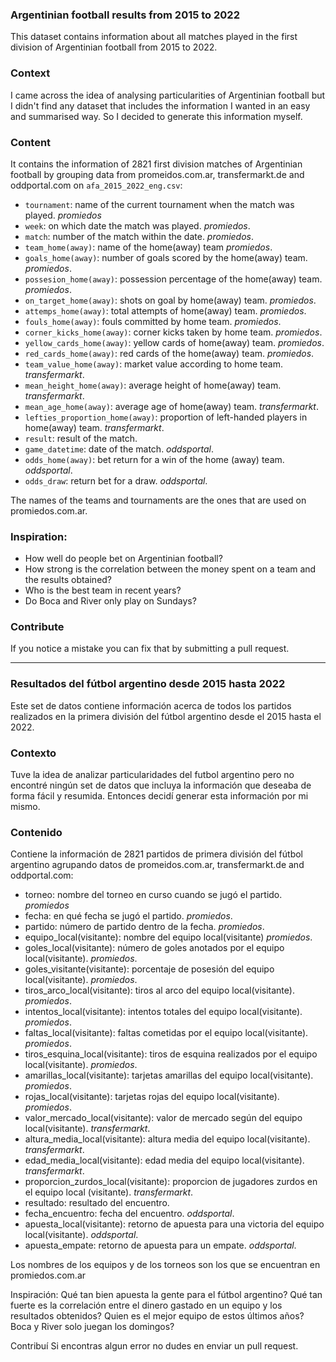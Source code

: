 ### Argentinian football results from 2015 to 2022
This dataset contains information about all matches played in the first division of Argentinian football from 2015 to 2022. 

### Context
I came across the idea of analysing particularities of Argentinian football but I didn't find any dataset that includes the information I wanted in an easy and summarised way. So I decided to generate this information myself.

### Content
It contains the information of 2821 first division matches of Argentinian football by grouping data from promeidos.com.ar, transfermarkt.de and oddportal.com on `afa_2015_2022_eng.csv`:
* `tournament`: name of the current tournament when the match was played. *promiedos*
* `week`: on which date the match was played. *promiedos*.
* `match`: number of the match within the date. *promiedos*.
* `team_home(away)`: name of the home(away) team *promiedos*.
* `goals_home(away)`: number of goals scored by the home(away) team. *promiedos*.
* `possesion_home(away)`: possession percentage of the home(away) team. *promiedos*.
* `on_target_home(away)`: shots on goal by home(away) team. *promiedos*.
* `attemps_home(away)`: total attempts of home(away) team. *promiedos*.
* `fouls_home(away)`: fouls committed by home team. *promiedos*.
* `corner_kicks_home(away)`: corner kicks taken by home team. *promiedos*.
* `yellow_cards_home(away)`: yellow cards of home(away) team. *promiedos*.
* `red_cards_home(away)`: red cards of the home(away) team. *promiedos*.
* `team_value_home(away)`: market value according to home team. *transfermarkt*.
* `mean_height_home(away)`: average height of home(away) team. *transfermarkt*. 
* `mean_age_home(away)`: average age of home(away) team. *transfermarkt*. 
* `lefties_proportion_home(away)`: proportion of left-handed players in home(away) team. *transfermarkt*.
* `result`: result of the match.
* `game_datetime`: date of the match. *oddsportal*.
* `odds_home(away)`: bet return for a win of the home (away) team. *oddsportal*.
* `odds_draw`: return bet for a draw. *oddsportal*.

The names of the teams and tournaments are the ones that are used on promiedos.com.ar.

### Inspiration:
* How well do people bet on Argentinian football?
* How strong is the correlation between the money spent on a team and the results obtained?
* Who is the best team in recent years?
* Do Boca and River only play on Sundays?

### Contribute
If you notice a mistake you can fix that by submitting a pull request.
 
 -----
 
### Resultados del fútbol argentino desde 2015 hasta 2022
Este set de datos contiene información acerca de todos los partidos realizados en la primera división del fútbol argentino desde el 2015 hasta el 2022. 

### Contexto
Tuve la idea de analizar particularidades del futbol argentino pero no encontré ningún set de datos que incluya la información que deseaba de forma fácil y resumida. Entonces decidí generar esta información por mi mismo.

### Contenido
Contiene la información de 2821 partidos de primera división del fútbol argentino agrupando datos de promeidos.com.ar, transfermarkt.de and oddportal.com:
* torneo: nombre del torneo en curso cuando se jugó el partido. *promiedos*
* fecha: en qué fecha se jugó el partido. *promiedos*.
* partido: número de partido dentro de la fecha. *promiedos*.
* equipo_local(visitante): nombre del equipo local(visitante) *promiedos*.
* goles_local(visitante): número de goles anotados por el equipo local(visitante). *promiedos*.
* goles_visitante(visitante): porcentaje de posesión del equipo local(visitante). *promiedos*.
* tiros_arco_local(visitante): tiros al arco del equipo local(visitante). *promiedos*.
* intentos_local(visitante): intentos totales del equipo local(visitante). *promiedos*.
* faltas_local(visitante): faltas cometidas por el equipo local(visitante). *promiedos*.
* tiros_esquina_local(visitante): tiros de esquina realizados por el equipo local(visitante). *promiedos*.
* amarillas_local(visitante): tarjetas amarillas del equipo local(visitante). *promiedos*.
* rojas_local(visitante): tarjetas rojas del equipo local(visitante). *promiedos*.
* valor_mercado_local(visitante): valor de mercado según del equipo local(visitante). *transfermarkt*.
* altura_media_local(visitante): altura media del equipo local(visitante). *transfermarkt*. 
* edad_media_local(visitante): edad media del equipo local(visitante). *transfermarkt*. 
* proporcion_zurdos_local(visitante): proporcion de jugadores zurdos en el equipo local (visitante). *transfermarkt*.
* resultado: resultado del encuentro.
* fecha_encuentro: fecha del encuentro. *oddsportal*.
* apuesta_local(visitante): retorno de apuesta para una victoria del equipo local(visitante). *oddsportal*.
* apuesta_empate: retorno de apuesta para un empate. *oddsportal*.

Los nombres de los equipos y de los torneos son los que se encuentran en promiedos.com.ar

Inspiración:
Qué tan bien apuesta la gente para el fútbol argentino?
Qué tan fuerte es la correlación entre el dinero gastado en un equipo y los resultados obtenidos?
Quien es el mejor equipo de estos últimos años?
Boca y River solo juegan los domingos?

Contribuí
Si encontras algun error no dudes en enviar un pull request.
